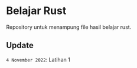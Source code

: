 # Belajar Rust
Repository untuk menampung file hasil belajar rust.

## Update
`4 November 2022`: Latihan 1

